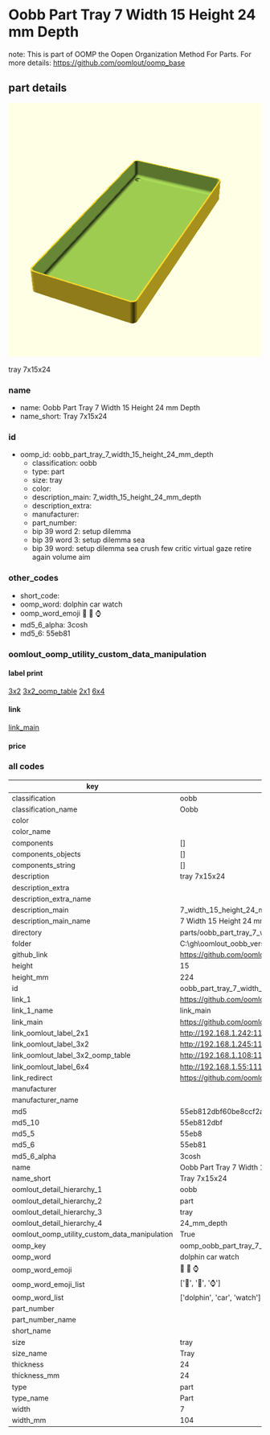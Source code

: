 # Oobb Part Tray 7 Width 15 Height 24 mm Depth  

note: This is part of OOMP the Oopen Organization Method For Parts. For more details: https://github.com/oomlout/oomp_base

##  part details
  

[![](3dpr.png)](3dpr.png)

tray 7x15x24



### name
* name: Oobb Part Tray 7 Width 15 Height 24 mm Depth
* name_short: Tray 7x15x24 
### id
* oomp_id: oobb_part_tray_7_width_15_height_24_mm_depth
  * classification: oobb
  * type: part
  * size: tray
  * color: 
  * description_main: 7_width_15_height_24_mm_depth
  * description_extra: 
  * manufacturer: 
  * part_number: 
  * bip 39 word 2: setup dilemma
  * bip 39 word 3: setup dilemma sea
  * bip 39 word: setup dilemma sea crush few critic virtual gaze retire again volume aim

### other_codes
* short_code: 
* oomp_word: dolphin car watch
* oomp_word_emoji :dolphin: :car: :watch:
* md5_6_alpha: 3cosh
* md5_6: 55eb81






### oomlout_oomp_utility_custom_data_manipulation
#### label print
[3x2](http://192.168.1.245:1112/?label=oomp%203cosh)
[3x2_oomp_table](http://192.168.1.108:1112/?label=oomp%203cosh)
[2x1](http://192.168.1.242:1112/?label=oomp%203cosh)
[6x4](http://192.168.1.55:1112/?label=oomp%203cosh)    

#### link

[link_main](https://github.com/oomlout/oomlout_oobb_version_4_generated_parts/tree/main/navigation_oomp/oobb/part/tray/7_width_15_height_24_mm_depth/part)                              

#### price







### all codes 
| key | value |  
| --- | --- |  
| classification | oobb |  
| classification_name | Oobb |  
| color |  |  
| color_name |  |  
| components | [] |  
| components_objects | [] |  
| components_string | [] |  
| description | tray 7x15x24 |  
| description_extra |  |  
| description_extra_name |  |  
| description_main | 7_width_15_height_24_mm_depth |  
| description_main_name | 7 Width 15 Height 24 mm Depth |  
| directory | parts/oobb_part_tray_7_width_15_height_24_mm_depth |  
| folder | C:\gh\oomlout_oobb_version_4_generated_parts\parts\oobb_part_tray_7_width_15_height_24_mm_depth |  
| github_link | https://github.com/oomlout/oomlout_oomp_part_src/tree/main/parts/oobb_part_tray_7_width_15_height_24_mm_depth |  
| height | 15 |  
| height_mm | 224 |  
| id | oobb_part_tray_7_width_15_height_24_mm_depth |  
| link_1 | https://github.com/oomlout/oomlout_oobb_version_4_generated_parts/tree/main/navigation_oomp/oobb/part/tray/7_width_15_height_24_mm_depth/part |  
| link_1_name | link_main |  
| link_main | https://github.com/oomlout/oomlout_oobb_version_4_generated_parts/tree/main/navigation_oomp/oobb/part/tray/7_width_15_height_24_mm_depth/part |  
| link_oomlout_label_2x1 | http://192.168.1.242:1112/?label=oomp%203cosh |  
| link_oomlout_label_3x2 | http://192.168.1.245:1112/?label=oomp%203cosh |  
| link_oomlout_label_3x2_oomp_table | http://192.168.1.108:1112/?label=oomp%203cosh |  
| link_oomlout_label_6x4 | http://192.168.1.55:1112/?label=oomp%203cosh |  
| link_redirect | https://github.com/oomlout/oomlout_oobb_version_4_generated_parts/tree/main/parts/oobb_tray_07_15_24 |  
| manufacturer |  |  
| manufacturer_name |  |  
| md5 | 55eb812dbf60be8ccf2ac35183cf8e24 |  
| md5_10 | 55eb812dbf |  
| md5_5 | 55eb8 |  
| md5_6 | 55eb81 |  
| md5_6_alpha | 3cosh |  
| name | Oobb Part Tray 7 Width 15 Height 24 mm Depth |  
| name_short | Tray 7x15x24  |  
| oomlout_detail_hierarchy_1 | oobb |  
| oomlout_detail_hierarchy_2 | part |  
| oomlout_detail_hierarchy_3 | tray |  
| oomlout_detail_hierarchy_4 | 24_mm_depth |  
| oomlout_oomp_utility_custom_data_manipulation | True |  
| oomp_key | oomp_oobb_part_tray_7_width_15_height_24_mm_depth |  
| oomp_word | dolphin car watch |  
| oomp_word_emoji | :dolphin: :car: :watch: |  
| oomp_word_emoji_list | [':dolphin:', ':car:', ':watch:'] |  
| oomp_word_list | ['dolphin', 'car', 'watch'] |  
| part_number |  |  
| part_number_name |  |  
| short_name |  |  
| size | tray |  
| size_name | Tray |  
| thickness | 24 |  
| thickness_mm | 24 |  
| type | part |  
| type_name | Part |  
| width | 7 |  
| width_mm | 104 |  
